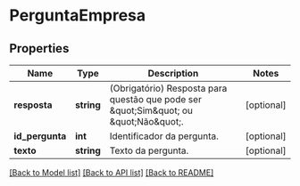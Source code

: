 # PerguntaEmpresa

## Properties
Name | Type | Description | Notes
------------ | ------------- | ------------- | -------------
**resposta** | **string** | (Obrigatório) Resposta para questão que pode ser \&quot;Sim\&quot; ou \&quot;Não\&quot;. | [optional] 
**id_pergunta** | **int** | Identificador da pergunta. | [optional] 
**texto** | **string** | Texto da pergunta. | [optional] 

[[Back to Model list]](../README.md#documentation-for-models) [[Back to API list]](../README.md#documentation-for-api-endpoints) [[Back to README]](../README.md)


